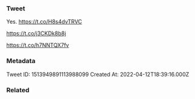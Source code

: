 ### Tweet
Yes.  https://t.co/H8s4dvTRVC

https://t.co/j3CKDk8b8j

https://t.co/h7NNTQX7fv

### Metadata
Tweet ID: 1513949891113988099
Created At: 2022-04-12T18:39:16.000Z

### Related

